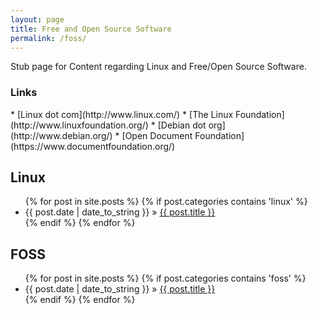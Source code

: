 ```yaml
---
layout: page
title: Free and Open Source Software
permalink: /foss/
---
```


Stub page for Content regarding Linux and Free/Open Source Software.

<h3>Links</h3>
* [Linux dot com](http://www.linux.com/)
* [The Linux Foundation](http://www.linuxfoundation.org/)
* [Debian dot org](http://www.debian.org/)
* [Open Document Foundation](https://www.documentfoundation.org/)

<h2>Linux</h2>
<ul class="posts">
{% for post in site.posts %}
    {% if post.categories contains 'linux' %}
        <li><span>{{ post.date | date_to_string }}</span> &raquo; <a href="{{ BASE_PATH }}{{ post.url }}">{{ post.title }}</a></li>
    {% endif %}
{% endfor %}
</ul>
<h2>FOSS</h2>
<ul class="posts">
{% for post in site.posts %}
    {% if post.categories contains 'foss' %}
        <li><span>{{ post.date | date_to_string }}</span> &raquo; <a href="{{ BASE_PATH }}{{ post.url }}">{{ post.title }}</a></li>
    {% endif %}
{% endfor %}
</ul>